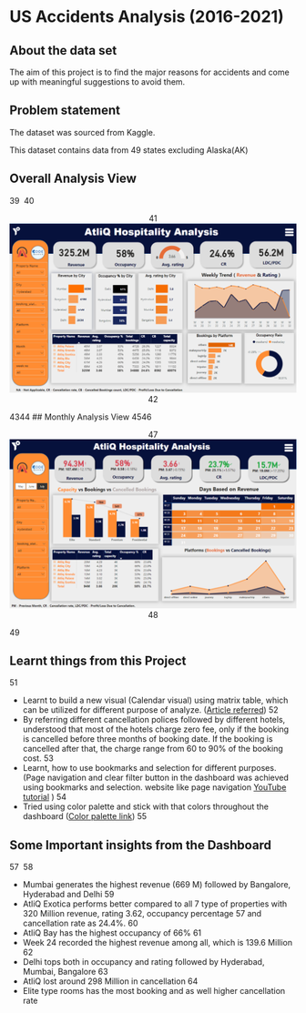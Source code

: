 
# US Accidents Analysis (2016-2021)

## About the data set
The aim of this project is to find the major reasons for accidents and come up with meaningful suggestions to avoid them.

## Problem statement

The dataset was sourced from Kaggle.

This dataset contains data from 49 states excluding Alaska(AK)


## Overall Analysis View
39
​
40
<p align="center">
41
    <img src='https://github.com/Naveen-S6/AtliQ_Hospitality_Analysis_PowerBI/blob/main/resources/overall_view.png' width="600">
42
</p>
43
​
44
## Monthly Analysis View
45
​
46
<p align="center">
47
    <img src='https://github.com/Naveen-S6/AtliQ_Hospitality_Analysis_PowerBI/blob/main/resources/monthly_view.png' width="600">
48
</p>
49
​

## Learnt things from this Project 
51
- Learnt to build a new visual (Calendar visual) using matrix table, which can be utilized for different purpose of analyze. ([Article referred](https://www.linkedin.com/pulse/calendar-matrix-syed-ahmed-ali/?trackingId=VgyLpo%2BYxVRs8tD03PXcPQ%3D%3D))
52
- By referring different cancellation polices followed by different hotels, understood that most of the hotels charge zero fee, only if the booking is cancelled before three months of booking date. If the booking is cancelled after that, the charge range from 60 to 90% of the booking cost.
53
- Learnt, how to use bookmarks and selection for different purposes. (Page navigation and clear filter button in the dashboard was achieved using bookmarks and selection. website like page navigation [YouTube tutorial](https://www.youtube.com/watch?v=xCSYLrcLW00)   )
54
- Tried using color palette and stick with that colors throughout the dashboard ([Color palette link](https://colorhunt.co/palette/06113cff8c32ddddddeeeeee))
55
​

## Some Important insights from the Dashboard
57
​
58
- Mumbai generates the highest revenue (669 M) followed by Bangalore, Hyderabad and Delhi
59
- AtliQ Exotica performs better compared to all 7 type of properties with 320 Million revenue, rating 3.62, occupancy percentage 57 and cancellation rate as 24.4%.
60
- AtliQ Bay has the highest occupancy of 66%
61
- Week 24 recorded the highest revenue among all, which is 139.6 Million
62
- Delhi tops both in occupancy and rating followed by Hyderabad, Mumbai, Bangalore
63
- AtliQ lost around 298 Million in cancellation 
64
- Elite type rooms has the most booking and as well higher cancellation rate
